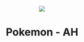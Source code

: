 <p align="center">
<img src="https://user-images.githubusercontent.com/85010162/150538692-6323d2fd-437e-45b0-946f-690a8ec5e829.png"/>
</p>

<h1 align="center">Pokemon - AH </h1>
